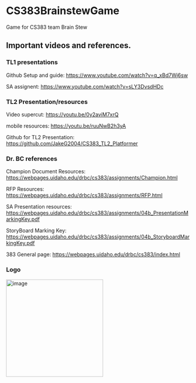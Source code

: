 # CS383BrainstewGame
Game for CS383 team Brain Stew

## Important videos and references.
### TL1 presentations
Github Setup and guide:
https://www.youtube.com/watch?v=q_xBd7Wj6sw

SA assignent:
https://www.youtube.com/watch?v=sLY3DvsdHDc

### TL2 Presentation/resources

Video supercut:  https://youtu.be/0y2aviM7xrQ

mobile resources:  https://youtu.be/ruuNwB2h3yA

Github for TL2 Presentation: https://github.com/JakeG2004/CS383_TL2_Platformer 

### Dr. BC references 
Champion Document Resources: https://webpages.uidaho.edu/drbc/cs383/assignments/Champion.html

RFP Resources: https://webpages.uidaho.edu/drbc/cs383/assignments/RFP.html

SA Presentation resources: https://webpages.uidaho.edu/drbc/cs383/assignments/04b_PresentationMarkingKey.pdf

StoryBoard Marking Key: https://webpages.uidaho.edu/drbc/cs383/assignments/04b_StoryboardMarkingKey.pdf

383 General page: https://webpages.uidaho.edu/drbc/cs383/index.html

### Logo
<img width="265" alt="image" src="https://github.com/user-attachments/assets/5e5b16ab-5d51-46c1-856b-ce4dadd17908" />

